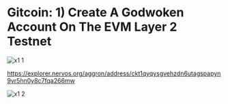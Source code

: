 # Gitcoin: 1) Create A Godwoken Account On The EVM Layer 2 Testnet

![x1 1](https://user-images.githubusercontent.com/89523896/130791536-44d895b6-7a68-4b41-aa9b-fe3375c47a12.png)

https://explorer.nervos.org/aggron/address/ckt1qyqysgvehzdn6utagspapyn9vr5hn0y8c7fqa266mw

![x1 2](https://user-images.githubusercontent.com/89523896/130792977-d3850369-741c-4466-b353-20457668bd04.png)
